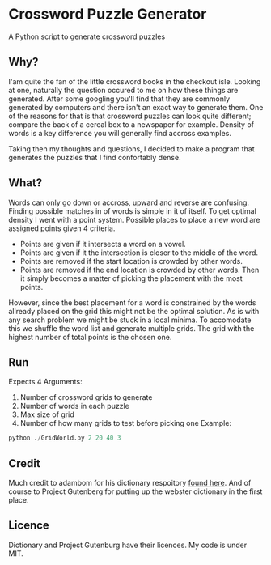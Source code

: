 # Crossword Puzzle Generator
A Python script to generate crossword puzzles

## Why?
I'am quite the fan of the little crossword books in the checkout isle.
Looking at one, naturally the question occured to me on how these things are generated.
After some googling you'll find that they are commonly generated by computers and there isn't an exact way to generate them.
One of the reasons for that is that crossword puzzles can look quite different; compare the back of a cereal box to a newspaper for example.
Density of words is a key difference you will generally find accross examples.

Taking then my thoughts and questions, I decided to make a program that generates the puzzles that I find confortably dense.

## What?
Words can only go down or accross, upward and reverse are confusing.
Finding possible matches in of words is simple in it of itself.
To get optimal density I went with a point system.
Possible places to place a new word are assigned points given 4 criteria.
- Points are given if it intersects a word on a vowel.
- Points are given if it the intersection is closer to the middle of the word.
- Points are removed if the start location is crowded by other words.
- Points are removed if the end location is crowded by other words.
Then it simply becomes a matter of picking the placement with the most points.

However, since the best placement for a word is constrained by the words allready placed on the grid this might not be the optimal solution.
As is with any search problem we might be stuck in a local minima.
To accomodate this we shuffle the word list and generate multiple grids.
The grid with the highest number of total points is the chosen one.

## Run
Expects 4 Arguments:
1. Number of crossword grids to generate
2. Number of words in each puzzle
3. Max size of grid
4. Number of how many grids to test before picking one
Example: 
```python
python ./GridWorld.py 2 20 40 3
```

## Credit
Much credit to adambom for his dictionary respoitory [found here](https://github.com/adambom/dictionary).
And of course to Project Gutenberg for putting up the webster dictionary in the first place.

## Licence
Dictionary and Project Gutenburg have their licences.
My code is under MIT.
